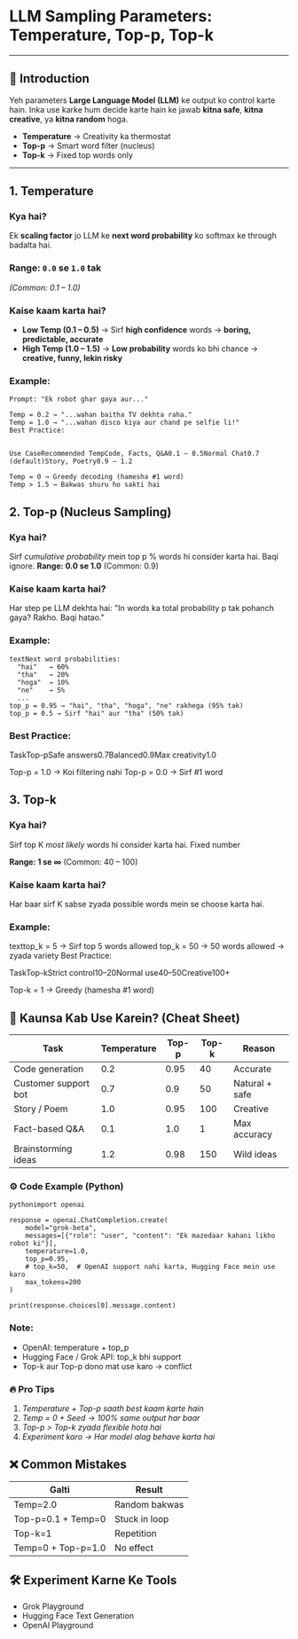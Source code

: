 # LLM Sampling Parameters: Temperature, Top-p, Top-k

> 

---

## 🌟 Introduction

Yeh parameters **Large Language Model (LLM)** ke output ko control karte hain. Inka use karke hum decide karte hain ke jawab **kitna safe**, **kitna creative**, ya **kitna random** hoga.  

- **Temperature** → Creativity ka thermostat  
- **Top-p** → Smart word filter (nucleus)  
- **Top-k** → Fixed top words only  

---

## 1. Temperature

### Kya hai?
Ek **scaling factor** jo LLM ke **next word probability** ko softmax ke through badalta hai.  

### Range: `0.0` se `1.0` tak  
*(Common: 0.1 – 1.0)*

### Kaise kaam karta hai?
- **Low Temp (0.1 – 0.5)** → Sirf **high confidence** words → **boring, predictable, accurate**  
- **High Temp (1.0 – 1.5)** → **Low probability** words ko bhi chance → **creative, funny, lekin risky**

### Example:
```text
Prompt: "Ek robot ghar gaya aur..."

Temp = 0.2 → "...wahan baitha TV dekhta raha."
Temp = 1.0 → "...wahan disco kiya aur chand pe selfie li!"
Best Practice:


Use CaseRecommended TempCode, Facts, Q&A0.1 – 0.5Normal Chat0.7 (default)Story, Poetry0.9 – 1.2

Temp = 0 → Greedy decoding (hamesha #1 word)
Temp > 1.5 → Bakwas shuru ho sakti hai
```
## 2. Top-p (Nucleus Sampling)
### Kya hai?
Sirf *cumulative probability* mein top p % words hi consider karta hai. Baqi ignore.
**Range: 0.0 se 1.0**
(Common: 0.9)
### Kaise kaam karta hai?
Har step pe LLM dekhta hai:
"In words ka total probability p tak pohanch gaya? Rakho. Baqi hatao."
### Example:
```
textNext word probabilities:
  "hai"   → 60%
  "tha"   → 20%
  "hoga"  → 10%
  "ne"    → 5%
  ...
top_p = 0.95 → "hai", "tha", "hoga", "ne" rakhega (95% tak)
top_p = 0.5 → Sirf "hai" aur "tha" (50% tak)
```
### Best Practice:



TaskTop-pSafe answers0.7Balanced0.9Max creativity1.0

Top-p = 1.0 → Koi filtering nahi
Top-p = 0.0 → Sirf #1 word


## 3. Top-k
### Kya hai?
Sirf top K *most likely* words hi consider karta hai. Fixed number

**Range: 1 se ∞**
(Common: 40 – 100)
### Kaise kaam karta hai?
Har baar sirf K sabse zyada possible words mein se choose karta hai.
### Example:
texttop_k = 5  → Sirf top 5 words allowed
top_k = 50 → 50 words allowed → zyada variety
Best Practice:

TaskTop-kStrict control10–20Normal use40–50Creative100+

Top-k = 1 → Greedy (hamesha #1 word)


## 🎯 Kaunsa Kab Use Karein? (Cheat Sheet)

| Task                  | Temperature | Top-p | Top-k | Reason             |
|-----------------------|-------------|-------|-------|--------------------|
| Code generation       | 0.2         | 0.95  | 40    | Accurate           |
| Customer support bot  | 0.7         | 0.9   | 50    | Natural + safe     |
| Story / Poem          | 1.0         | 0.95  | 100   | Creative           |
| Fact-based Q&A        | 0.1         | 1.0   | 1     | Max accuracy       |
| Brainstorming ideas   | 1.2         | 0.98  | 150   | Wild ideas         |

### ⚙️ Code Example (Python)
```
pythonimport openai

response = openai.ChatCompletion.create(
    model="grok-beta",
    messages=[{"role": "user", "content": "Ek mazedaar kahani likho robot ki"}],
    temperature=1.0,
    top_p=0.95,
    # top_k=50,  # OpenAI support nahi karta, Hugging Face mein use karo
    max_tokens=200
)

print(response.choices[0].message.content)
```
### Note:

- OpenAI: temperature + top_p
- Hugging Face / Grok API: top_k bhi support
- Top-k aur Top-p dono mat use karo → conflict



### 🔥 Pro Tips

1. *Temperature + Top-p saath best kaam karte hain*
2. *Temp = 0 + Seed → 100% same output har baar*
3. *Top-p > Top-k zyada flexible hota hai*
4. *Experiment karo → Har model alag behave karta hai*


## ❌ Common Mistakes

| Galti                        | Result         |
|------------------------------|----------------|
| Temp=2.0                     | Random bakwas  |
| Top-p=0.1 + Temp=0           | Stuck in loop  |
| Top-k=1                      | Repetition     |
| Temp=0 + Top-p=1.0           | No effect      |
## 🛠️ Experiment Karne Ke Tools

- Grok Playground
- Hugging Face Text Generation
- OpenAI Playground

